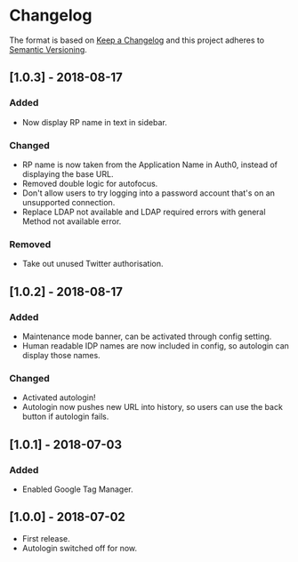 # Changelog

The format is based on [Keep a Changelog](http://keepachangelog.com/en/1.0.0/)
and this project adheres to [Semantic Versioning](http://semver.org/spec/v2.0.0.html).

## [1.0.3] - 2018-08-17
### Added
- Now display RP name in text in sidebar.

### Changed
- RP name is now taken from the Application Name in Auth0, instead of displaying the base URL.
- Removed double logic for autofocus.
- Don't allow users to try logging into a password account that's on an unsupported connection.
- Replace LDAP not available and LDAP required errors with general Method not available error.

### Removed
- Take out unused Twitter authorisation.

## [1.0.2] - 2018-08-17
### Added
- Maintenance mode banner, can be activated through config setting.
- Human readable IDP names are now included in config, so autologin can display those names.

### Changed
- Activated autologin!
- Autologin now pushes new URL into history, so users can use the back button if autologin fails.

## [1.0.1] - 2018-07-03
### Added
- Enabled Google Tag Manager.

## [1.0.0] - 2018-07-02
- First release.
- Autologin switched off for now.
